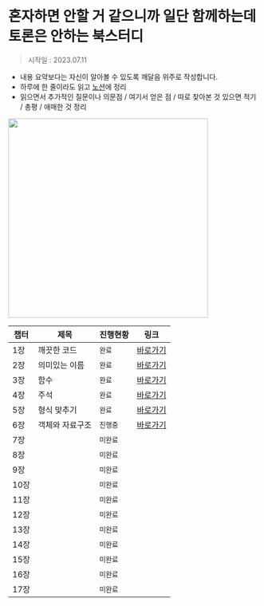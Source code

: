 # 혼자하면 안할 거 같으니까 일단 함께하는데 토론은 안하는 북스터디


> 시작일 : 2023.07.11

- 내용 요약보다는 자신이 알아볼 수 있도록 깨달음 위주로 작성합니다. 
- 하루에 한 줄이라도 읽고 [노션](https://hello-happy-world.notion.site/c52b47b0b926409687b6f33534433687?pvs=4)에 정리
- 읽으면서 추가적인 질문이나 의문점 / 여기서 얻은 점 / 따로 찾아본 것 있으면 적기 / 총평 / 애매한 것 정리

<img src="https://i.pinimg.com/564x/50/9f/9f/509f9fd84bad8297a5511cd02e300389.jpg" width="400px">

| 챕터        | 제목           | 진행현황 | 링크     |
| -------     | -------------- | -------- | -------- |
| 1장         | 깨끗한 코드    | `완료`   | [바로가기](https://github.com/star-books-coffee/clean-code/tree/main/1%EC%9E%A5) |        
| 2장         | 의미있는 이름  | `완료` | [바로가기](https://github.com/star-books-coffee/clean-code/tree/main/2%EC%9E%A5)         |
| 3장         | 함수           | `완료` | [바로가기](https://github.com/star-books-coffee/clean-code/tree/main/3%EC%9E%A5)         |
| 4장         | 주석           | `완료` | [바로가기](https://github.com/star-books-coffee/clean-code/tree/main/4%EC%9E%A5)         |
| 5장         | 형식 맞추기    | `완료` | [바로가기](https://github.com/star-books-coffee/clean-code/tree/main/5%EC%9E%A5)         |
| 6장         | 객체와 자료구조 | `진행중` | [바로가기](https://github.com/star-books-coffee/clean-code/tree/main/6%EC%9E%A5)         |
| 7장         |                | `미완료` |          |
| 8장         |                | `미완료` |          |
| 9장         |                | `미완료` |          |
| 10장        |                | `미완료` |          |
| 11장        |                | `미완료` |          |
| 12장        |                | `미완료` |          |
| 13장        |                | `미완료` |          |
| 14장        |                | `미완료` |          |
| 15장        |                | `미완료` |          |
| 16장        |                | `미완료` |          |
| 17장        |                | `미완료` |          |


